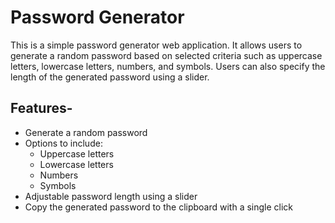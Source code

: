 # Password Generator

This is a simple password generator web application. It allows users to generate a random password based on selected criteria such as uppercase letters, lowercase letters, numbers, and symbols. Users can also specify the length of the generated password using a slider.

## Features-
- Generate a random password
- Options to include:
  - Uppercase letters
  - Lowercase letters
  - Numbers
  - Symbols
- Adjustable password length using a slider
- Copy the generated password to the clipboard with a single click
